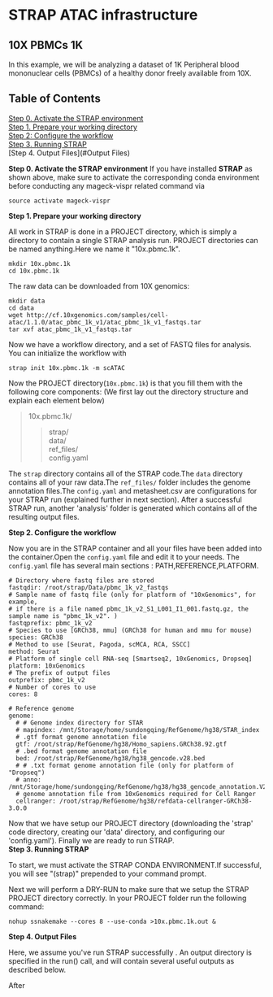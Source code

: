 # STRAP ATAC infrastructure

## 10X PBMCs 1K

In this example, we will be analyzing a dataset of 1K Peripheral blood mononuclear cells (PBMCs) of a healthy donor freely available from 10X. 


## Table of Contents
[Step 0. Activate the STRAP environment](#system-requirements)               
[Step 1. Prepare your working directory](#annotation)        
[Step 2: Configure the workflow](#)      
[Step 3. Running STRAP](#SettingUpForProject)     
[Step 4. Output Files](#Output Files)



**Step 0. Activate the STRAP environment**
If you have installed **STRAP** as shown above, make sure to activate the corresponding conda environment before conducting any mageck-vispr related command via

```
source activate mageck-vispr
```

**Step 1. Prepare your working directory**

All work in STRAP is done in a PROJECT directory, which is simply a directory to contain a single STRAP analysis run.  PROJECT directories can be named anything.Here we name it "10x.pbmc.1k".
```
mkdir 10x.pbmc.1k
cd 10x.pbmc.1k
```

The raw data can be downloaded from 10X genomics:
```
mkdir data
cd data
wget http://cf.10xgenomics.com/samples/cell-atac/1.1.0/atac_pbmc_1k_v1/atac_pbmc_1k_v1_fastqs.tar
tar xvf atac_pbmc_1k_v1_fastqs.tar
```

Now we have a workflow directory, and a set of FASTQ files for analysis. You can initialize the workflow with
```
strap init 10x.pbmc.1k -m scATAC

```

Now the PROJECT directory(`10x.pbmc.1k`) is that you fill them with the following core components: (We first lay out the directory structure and explain each element below) 
>10x.pbmc.1k/
>>strap/    
>>data/        
>>ref_files/     
>>config.yaml

The `strap` directory contains all of the STRAP code.The `data` directory contains all of your raw data.The `ref_files/` folder includes the genome annotation files.The `config.yaml` and metasheet.csv are configurations for your STRAP run (explained further in next section). After a successful STRAP run, another 'analysis' folder is generated which contains all of the resulting output files. 

**Step 2. Configure the workflow**

Now you are in the STRAP container and all your files have been added into the container.Open the `config.yaml` file and edit it to your needs. The `config.yaml` file has several main sections : PATH,REFERENCE,PLATFORM.

```
# Directory where fastq files are stored
fastqdir: /root/strap/Data/pbmc_1k_v2_fastqs
# Sample name of fastq file (only for platform of "10xGenomics", for example, 
# if there is a file named pbmc_1k_v2_S1_L001_I1_001.fastq.gz, the sample name is "pbmc_1k_v2". )
fastqprefix: pbmc_1k_v2
# Species to use [GRCh38, mmu] (GRCh38 for human and mmu for mouse)
species: GRCh38
# Method to use [Seurat, Pagoda, scMCA, RCA, SSCC]
method: Seurat
# Platform of single cell RNA-seq [Smartseq2, 10xGenomics, Dropseq]
platform: 10xGenomics
# The prefix of output files
outprefix: pbmc_1k_v2
# Number of cores to use
cores: 8

# Reference genome 
genome:
  # # Genome index directory for STAR
  # mapindex: /mnt/Storage/home/sundongqing/RefGenome/hg38/STAR_index
  # .gtf format genome annotation file
  gtf: /root/strap/RefGenome/hg38/Homo_sapiens.GRCh38.92.gtf
  # .bed format genome annotation file 
  bed: /root/strap/RefGenome/hg38/hg38_gencode.v28.bed
  # # .txt format genome annotation file (only for platform of "Dropseq")
  # anno: /mnt/Storage/home/sundongqing/RefGenome/hg38/hg38_gencode_annotation.V28.txt
  # genome annotation file from 10xGenomics required for Cell Ranger
  cellranger: /root/strap/RefGenome/hg38/refdata-cellranger-GRCh38-3.0.0
```

Now that we have setup our PROJECT directory (downloading the 'strap' code directory, creating our 'data' directory, and configuring our 'config.yaml'). Finally we are ready to run STRAP.       
**Step 3. Running STRAP**

To start, we must activate the STRAP CONDA ENVIRONMENT.If successful, you will see "(strap)" prepended to your command prompt.

Next we will perform a DRY-RUN to make sure that we setup the STRAP PROJECT directory correctly. In your PROJECT folder run the following command:
```
nohup ssnakemake --cores 8 --use-conda >10x.pbmc.1k.out &
```


**Step 4. Output Files**

Here, we assume you've run STRAP successfully . An output directory is specified in the run() call, and will contain several useful outputs as described below.

After 
